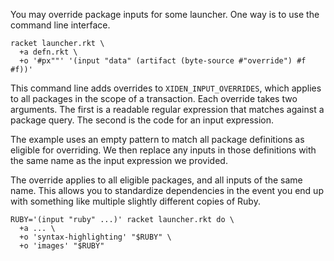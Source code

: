 You may override package inputs for some launcher. One way is to use
the command line interface.

```
racket launcher.rkt \
  +a defn.rkt \
  +o '#px""' '(input "data" (artifact (byte-source #"override") #f #f))'
```

This command line adds overrides to `XIDEN_INPUT_OVERRIDES`, which
applies to all packages in the scope of a transaction.  Each override
takes two arguments. The first is a readable regular expression that
matches against a package query. The second is the code for an input
expression.

The example uses an empty pattern to match all package definitions as
eligible for overriding. We then replace any inputs in those
definitions with the same name as the input expression we provided.

The override applies to all eligible packages, and all inputs of the
same name. This allows you to standardize dependencies in the event
you end up with something like multiple slightly different copies of
Ruby.

```
RUBY='(input "ruby" ...)' racket launcher.rkt do \
  +a ... \
  +o 'syntax-highlighting' "$RUBY" \
  +o 'images' "$RUBY"
```
